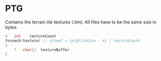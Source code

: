 # PTG

Contains the terrain tile textures (.tim). 
All files have to be the same size in bytes.

```c
4   int    textureCount
foreach(texture) // sizeof = (ptgFileSize - 4) / textureCount
{
    *   char[]  textureBuffer
}
```
